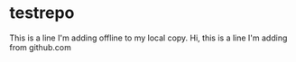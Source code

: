 # testrepo
This is a line I'm adding offline to my local copy.
Hi, this is a line I'm adding from github.com
